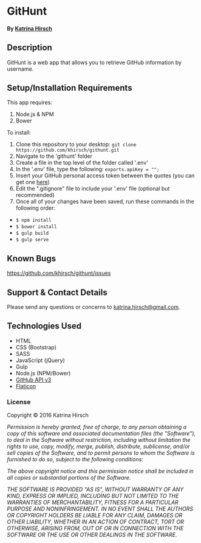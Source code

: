 # GitHunt

#### By [Katrina Hirsch](https://github.com/khirsch)

## Description

GitHunt is a web app that allows you to retrieve GitHub information by username.

## Setup/Installation Requirements

This app requires:

1. Node.js & NPM
2. Bower

To install:

1. Clone this repository to your desktop: `git clone https://github.com/khirsch/githunt.git`
2. Navigate to the 'githunt' folder
3. Create a file in the top level of the folder called '.env'
4. In the '.env' file, type the following: `exports.apiKey = "";`
5. Insert your GitHub personal access token between the quotes (you can get one [here](https://github.com/settings/tokens))
6. Edit the ".gitignore" file to include your '.env' file (optional but recommended)
7. Once all of your changes have been saved, run these commands in the following order:
  * `$ npm install`
  * `$ bower install`
  * `$ gulp build`
  * `$ gulp serve`

## Known Bugs

https://github.com/khirsch/githunt/issues

## Support & Contact Details

Please send any questions or concerns to katrina.hirsch@gmail.com.

## Technologies Used

* HTML
* CSS (Bootstrap)
* SASS
* JavaScript (jQuery)
* Gulp
* Node.js (NPM/Bower)
* [GitHub API v3](https://developer.github.com/v3/)
* [Flaticon](http://flaticon.com)

### License

Copyright &copy; 2016 Katrina Hirsch

_Permission is hereby granted, free of charge, to any person obtaining a copy of this software and associated documentation files (the "Software"), to deal in the Software without restriction, including without limitation the rights to use, copy, modify, merge, publish, distribute, sublicense, and/or sell copies of the Software, and to permit persons to whom the Software is furnished to do so, subject to the following conditions:_

_The above copyright notice and this permission notice shall be included in all copies or substantial portions of the Software._

_THE SOFTWARE IS PROVIDED "AS IS", WITHOUT WARRANTY OF ANY KIND, EXPRESS OR IMPLIED, INCLUDING BUT NOT LIMITED TO THE WARRANTIES OF MERCHANTABILITY, FITNESS FOR A PARTICULAR PURPOSE AND NONINFRINGEMENT. IN NO EVENT SHALL THE AUTHORS OR COPYRIGHT HOLDERS BE LIABLE FOR ANY CLAIM, DAMAGES OR OTHER LIABILITY, WHETHER IN AN ACTION OF CONTRACT, TORT OR OTHERWISE, ARISING FROM, OUT OF OR IN CONNECTION WITH THE SOFTWARE OR THE USE OR OTHER DEALINGS IN THE SOFTWARE._
